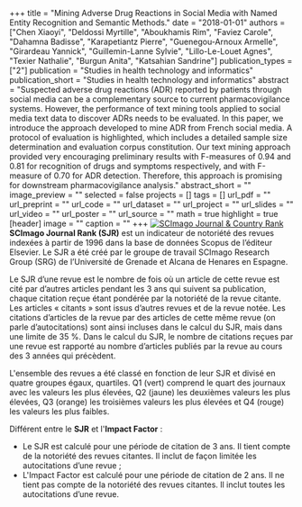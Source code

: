 +++
title = "Mining Adverse Drug Reactions in Social Media with Named Entity Recognition and Semantic Methods."
date = "2018-01-01"
authors = ["Chen Xiaoyi", "Deldossi Myrtille", "Aboukhamis Rim", "Faviez Carole", "Dahamna Badisse", "Karapetiantz Pierre", "Guenegou-Arnoux Armelle", "Girardeau Yannick", "Guillemin-Lanne Sylvie", "Lillo-Le-Louet Agnes", "Texier Nathalie", "Burgun Anita", "Katsahian Sandrine"]
publication_types = ["2"]
publication = "Studies in health technology and informatics"
publication_short = "Studies in health technology and informatics"
abstract = "Suspected adverse drug reactions (ADR) reported by patients through social media can be a complementary source to current pharmacovigilance systems. However, the performance of text mining tools applied to social media text data to discover ADRs needs to be evaluated. In this paper, we introduce the approach developed to mine ADR from French social media. A protocol of evaluation is highlighted, which includes a detailed sample size determination and evaluation corpus constitution. Our text mining approach provided very encouraging preliminary results with F-measures of 0.94 and 0.81 for recognition of drugs and symptoms respectively, and with F-measure of 0.70 for ADR detection. Therefore, this approach is promising for downstream pharmacovigilance analysis."
abstract_short = ""
image_preview = ""
selected = false
projects = []
tags = []
url_pdf = ""
url_preprint = ""
url_code = ""
url_dataset = ""
url_project = ""
url_slides = ""
url_video = ""
url_poster = ""
url_source = ""
math = true
highlight = true
[header]
image = ""
caption = ""
+++
<a href="https://www.scimagojr.com/journalsearch.php?q=&amp;tip=sid&amp;exact=no" title="SCImago Journal &amp; Country Rank"><img border="0" src="https://www.scimagojr.com/journal_img.php?id=" alt="SCImago Journal &amp; Country Rank"  /></a>
**SCImago Journal Rank (SJR)** est un indicateur de notoriété des revues indexées à partir de 1996 dans la base de données Scopus de l’éditeur Elsevier. Le SJR a été créé par le groupe de travail SCImago Research Group (SRG) de l’Université de Grenade et Alcana de Henares en Espagne.  
  
Le SJR d’une revue est le nombre de fois où un article de cette revue est cité par d’autres articles pendant les 3 ans qui suivent sa publication, chaque citation reçue étant pondérée par la notoriété de la revue citante. Les articles « citants » sont issus d’autres revues et de la revue notée. Les citations d’articles de la revue par des articles de cette même revue (on parle d’autocitations) sont ainsi incluses dans le calcul du SJR, mais dans une limite de 35 %. Dans le calcul du SJR, le nombre de citations reçues par une revue est rapporté au nombre d’articles publiés par la revue au cours des 3 années qui précèdent.  
  
L'ensemble des revues a été classé en fonction de leur SJR et divisé en quatre groupes égaux, quartiles. Q1 (vert) comprend le quart des journaux avec les valeurs les plus élevées, Q2 (jaune) les deuxièmes valeurs les plus élevées, Q3 (orange) les troisièmes valeurs les plus élevées et Q4 (rouge) les valeurs les plus faibles.  
  
Différent entre le **SJR** et l'**Impact Factor** :  
- Le SJR est calculé pour une période de citation de 3 ans. Il tient compte de la notoriété des revues citantes. Il inclut de façon limitée les autocitations d’une revue ;  
- L'Impact Factor est calculé pour une période de citation de 2 ans. Il ne tient pas compte de la notoriété des revues citantes. Il inclut toutes les autocitations d’une revue.
